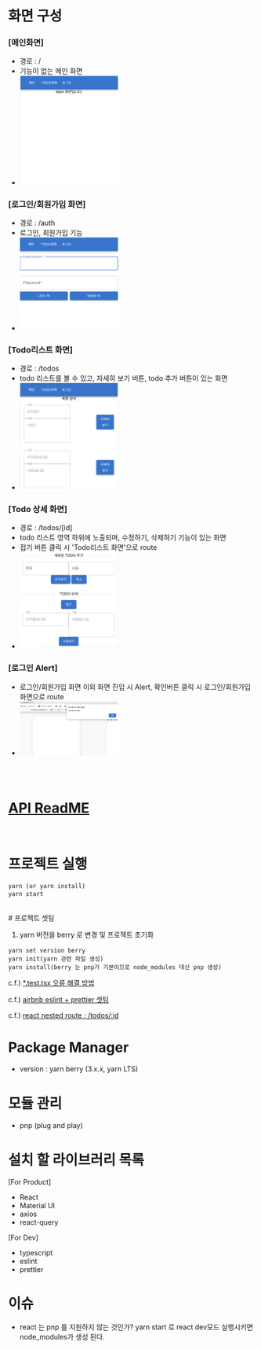 # 화면 구성

### [메인화면]

- 경로 : /
- 기능이 없는 메인 화면
- <img src="./public/readme/main.png" width="200px"/>

### [로그인/회원가입 화면]

- 경로 : /auth
- 로그인, 회원가입 기능
- <img src="./public/readme/login.png" width="200px"/>

### [Todo리스트 화면]

- 경로 : /todos
- todo 리스트를 볼 수 있고, 자세히 보기 버튼, todo 추가 버튼이 있는 화면
- <img src="./public/readme/todo.png" width="200px"/>

### [Todo 상세 화면]

- 경로 : /todos/[id]
- todo 리스트 영역 하위에 노출되며, 수정하기, 삭제하기 기능이 있는 화면
- 접기 버튼 클릭 시 'Todo리스트 화면'으로 route
- <img src="./public/readme/todo_detail.png" width="200px"/>

### [로그인 Alert]

- 로그인/회원가입 화면 이외 화면 진입 시 Alert, 확인버튼 클릭 시 로그인/회원가입 화면으로 route
- <img src="./public/readme/login_alert.png" width="200px"/>

<br/>
<br/>

# [API ReadME](https://github.com/starkoora/wanted-pre-onboarding-challenge-fe-1-api)

<br/>

# 프로젝트 실행

```
yarn (or yarn install)
yarn start
```

<br/>
# 프로젝트 셋팅

1. yarn 버전을 berry 로 변경 및 프로젝트 초기화

```
yarn set version berry
yarn init(yarn 관련 파일 생성)
yarn install(berry 는 pnp가 기본이므로 node_modules 대신 pnp 생성)
```

c.f.) [\*.test.tsx 오류 해결 방법](https://mmsesang.tistory.com/entry/Yarn-berry-yarn-pnp-%ED%99%98%EA%B2%BD%EC%9C%BC%EB%A1%9C-React-Typescript-%ED%94%84%EB%A1%9C%EC%A0%9D%ED%8A%B8-%EC%84%B8%ED%8C%85%ED%95%98%EA%B8%B0#:~:text=Allow%EB%A5%BC%20%EB%88%8C%EB%9F%AC%EC%A4%8D%EB%8B%88%EB%8B%A4.-,7.%20jest%2Ddom%20%EC%9E%AC%EC%84%A4%EC%B9%98,-%EC%97%AC%EA%B8%B0%EA%B9%8C%EC%A7%80%20%EC%A7%84%ED%96%89%ED%95%98%EA%B3%A0%20yarn)

c.f.) [airbnb eslint + prettier 셋팅](https://velog.io/@9rganizedchaos/%EA%B0%9C%EB%B0%9C-%EC%B4%88%EA%B8%B0-%EC%84%B8%ED%8C%85%ED%95%98%EA%B8%B0-ESLint-eslint-config-airbnb-typescript-Prettier-React-TypeScript)

c.f.) [react nested route : /todos/:id](https://www.robinwieruch.de/react-router-nested-routes/)

# Package Manager

- version : yarn berry (3.x.x, yarn LTS)

# 모듈 관리

- pnp (plug and play)

# 설치 할 라이브러리 목록

[For Product]

- React
- Material UI
- axios
- react-query

[For Dev]

- typescript
- eslint
- prettier

# 이슈

- react 는 pnp 를 지원하지 않는 것인가? yarn start 로 react dev모드 실행시키면 node_modules가 생성 된다.
